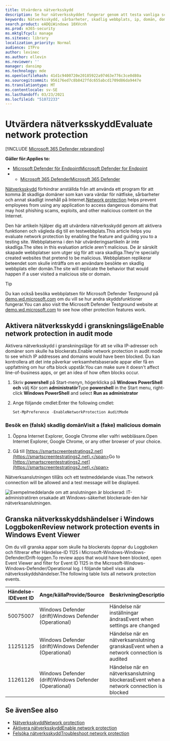 ```yaml
---
title: Utvärdera nätverksskydd
description: Se hur nätverksskyddet fungerar genom att testa vanliga scenarier som det skyddar mot.
keywords: Nätverksskydd, sårbarheter, skadlig webbplats, ip, domän, domäner, utvärdera, testa, demo
search.product: eADQiWindows 10XVcnh
ms.prod: m365-security
ms.mktglfcycl: manage
ms.sitesec: library
localization_priority: Normal
audience: ITPro
author: levinec
ms.author: ellevin
ms.reviewer: ''
manager: dansimp
ms.technology: mde
ms.openlocfilehash: 41d1c9400720e20185922a97463e776c3ce0d80a
ms.sourcegitcommit: 956176ed7c8b8427fdc655abcd1709d86da9447e
ms.translationtype: MT
ms.contentlocale: sv-SE
ms.lasthandoff: 03/23/2021
ms.locfileid: "51072233"
---
```

# <a name="evaluate-network-protection"></a><span data-ttu-id="fb760-104">Utvärdera nätverksskydd</span><span class="sxs-lookup"><span data-stu-id="fb760-104">Evaluate network protection</span></span>

[!INCLUDE [Microsoft 365 Defender rebranding](../../includes/microsoft-defender.md)]

<span data-ttu-id="fb760-105">**Gäller för:**</span><span class="sxs-lookup"><span data-stu-id="fb760-105">**Applies to:**</span></span>
- [<span data-ttu-id="fb760-106">Microsoft Defender för Endpoint</span><span class="sxs-lookup"><span data-stu-id="fb760-106">Microsoft Defender for Endpoint</span></span>](https://go.microsoft.com/fwlink/?linkid=2154037)
- - [<span data-ttu-id="fb760-107">Microsoft 365 Defender</span><span class="sxs-lookup"><span data-stu-id="fb760-107">Microsoft 365 Defender</span></span>](https://go.microsoft.com/fwlink/?linkid=2118804)

<span data-ttu-id="fb760-108">[Nätverksskydd](network-protection.md) förhindrar anställda från att använda ett program för att komma åt skadliga domäner som kan vara värdar för nätfiske, sårbarheter och annat skadligt innehåll på Internet.</span><span class="sxs-lookup"><span data-stu-id="fb760-108">[Network protection](network-protection.md) helps prevent employees from using any application to access dangerous domains that may host phishing scams, exploits, and other malicious content on the Internet.</span></span>

<span data-ttu-id="fb760-109">Den här artikeln hjälper dig att utvärdera nätverksskydd genom att aktivera funktionen och vägleda dig till en testwebbplats.</span><span class="sxs-lookup"><span data-stu-id="fb760-109">This article helps you evaluate network protection by enabling the feature and guiding you to a testing site.</span></span> <span data-ttu-id="fb760-110">Webbplatserna i den här utvärderingsartikeln är inte skadliga.</span><span class="sxs-lookup"><span data-stu-id="fb760-110">The sites in this evaluation article aren't malicious.</span></span> <span data-ttu-id="fb760-111">De är särskilt skapade webbplatser som utger sig för att vara skadliga.</span><span class="sxs-lookup"><span data-stu-id="fb760-111">They're specially created websites that pretend to be malicious.</span></span> <span data-ttu-id="fb760-112">Webbplatsen replikerar beteendet som skulle inträffa om en användare besökte en skadlig webbplats eller domän.</span><span class="sxs-lookup"><span data-stu-id="fb760-112">The site will replicate the behavior that would happen if a user visited a malicious site or domain.</span></span>

> [!TIP]
> <span data-ttu-id="fb760-113">Du kan också besöka webbplatsen för Microsoft Defender Testground på [demo.wd.microsoft.com](https://demo.wd.microsoft.com?ocid=cx-wddocs-testground) om du vill se hur andra skyddsfunktioner fungerar.</span><span class="sxs-lookup"><span data-stu-id="fb760-113">You can also visit the Microsoft Defender Testground website at [demo.wd.microsoft.com](https://demo.wd.microsoft.com?ocid=cx-wddocs-testground) to see how other protection features work.</span></span>

## <a name="enable-network-protection-in-audit-mode"></a><span data-ttu-id="fb760-114">Aktivera nätverksskydd i granskningsläge</span><span class="sxs-lookup"><span data-stu-id="fb760-114">Enable network protection in audit mode</span></span>

<span data-ttu-id="fb760-115">Aktivera nätverksskydd i granskningsläge för att se vilka IP-adresser och domäner som skulle ha blockerats.</span><span class="sxs-lookup"><span data-stu-id="fb760-115">Enable network protection in audit mode to see which IP addresses and domains would have been blocked.</span></span> <span data-ttu-id="fb760-116">Du kan kontrollera att det inte påverkar verksamhetsbaserade appar eller få en uppfattning om hur ofta block uppstår.</span><span class="sxs-lookup"><span data-stu-id="fb760-116">You can make sure it doesn't affect line-of-business apps, or get an idea of how often blocks occur.</span></span>

1. <span data-ttu-id="fb760-117">Skriv **powershell** på Start-menyn, högerklicka på **Windows PowerShell och** välj Kör som **administratör**</span><span class="sxs-lookup"><span data-stu-id="fb760-117">Type **powershell** in the Start menu, right-click **Windows PowerShell** and select **Run as administrator**</span></span>
2. <span data-ttu-id="fb760-118">Ange följande cmdlet:</span><span class="sxs-lookup"><span data-stu-id="fb760-118">Enter the following cmdlet:</span></span>

    ```PowerShell
    Set-MpPreference -EnableNetworkProtection AuditMode
    ```

### <a name="visit-a-fake-malicious-domain"></a><span data-ttu-id="fb760-119">Besök en (falsk) skadlig domän</span><span class="sxs-lookup"><span data-stu-id="fb760-119">Visit a (fake) malicious domain</span></span>

1. <span data-ttu-id="fb760-120">Öppna Internet Explorer, Google Chrome eller valfri webbläsare.</span><span class="sxs-lookup"><span data-stu-id="fb760-120">Open Internet Explorer, Google Chrome, or any other browser of your choice.</span></span>

1. <span data-ttu-id="fb760-121">Gå till [https://smartscreentestratings2.net](https://smartscreentestratings2.net).</span><span class="sxs-lookup"><span data-stu-id="fb760-121">Go to [https://smartscreentestratings2.net](https://smartscreentestratings2.net).</span></span>

<span data-ttu-id="fb760-122">Nätverksanslutningen tillåts och ett testmeddelande visas.</span><span class="sxs-lookup"><span data-stu-id="fb760-122">The network connection will be allowed and a test message will be displayed.</span></span>

![Exempelmeddelande om att anslutningen är blockerad: IT-administratören orsakade att Windows-säkerhet blockerade den här nätverksanslutningen.](/microsoft-365/security/defender-endpoint/images/np-notif)

## <a name="review-network-protection-events-in-windows-event-viewer"></a><span data-ttu-id="fb760-125">Granska nätverksskyddshändelser i Windows Loggboken</span><span class="sxs-lookup"><span data-stu-id="fb760-125">Review network protection events in Windows Event Viewer</span></span>

<span data-ttu-id="fb760-126">Om du vill granska appar som skulle ha blockerats öppnar du Loggboken och filtrerar efter Händelse-ID 1125 i Microsoft-Windows-Windows-Defender/Drift-loggen.</span><span class="sxs-lookup"><span data-stu-id="fb760-126">To review apps that would have been blocked, open Event Viewer and filter for Event ID 1125 in the Microsoft-Windows-Windows-Defender/Operational log.</span></span> <span data-ttu-id="fb760-127">I följande tabell visas alla nätverksskyddshändelser.</span><span class="sxs-lookup"><span data-stu-id="fb760-127">The following table lists all network protection events.</span></span>

| <span data-ttu-id="fb760-128">Händelse-ID</span><span class="sxs-lookup"><span data-stu-id="fb760-128">Event ID</span></span> | <span data-ttu-id="fb760-129">Ange/källa</span><span class="sxs-lookup"><span data-stu-id="fb760-129">Provide/Source</span></span> | <span data-ttu-id="fb760-130">Beskrivning</span><span class="sxs-lookup"><span data-stu-id="fb760-130">Description</span></span> |
|-|-|-|
|<span data-ttu-id="fb760-131">5007</span><span class="sxs-lookup"><span data-stu-id="fb760-131">5007</span></span> | <span data-ttu-id="fb760-132">Windows Defender (drift)</span><span class="sxs-lookup"><span data-stu-id="fb760-132">Windows Defender (Operational)</span></span> | <span data-ttu-id="fb760-133">Händelse när inställningar ändras</span><span class="sxs-lookup"><span data-stu-id="fb760-133">Event when settings are changed</span></span> |
|<span data-ttu-id="fb760-134">1125</span><span class="sxs-lookup"><span data-stu-id="fb760-134">1125</span></span> | <span data-ttu-id="fb760-135">Windows Defender (drift)</span><span class="sxs-lookup"><span data-stu-id="fb760-135">Windows Defender (Operational)</span></span> | <span data-ttu-id="fb760-136">Händelse när en nätverksanslutning granskas</span><span class="sxs-lookup"><span data-stu-id="fb760-136">Event when a network connection is audited</span></span> |
|<span data-ttu-id="fb760-137">1126</span><span class="sxs-lookup"><span data-stu-id="fb760-137">1126</span></span> | <span data-ttu-id="fb760-138">Windows Defender (drift)</span><span class="sxs-lookup"><span data-stu-id="fb760-138">Windows Defender (Operational)</span></span> | <span data-ttu-id="fb760-139">Händelse när en nätverksanslutning blockeras</span><span class="sxs-lookup"><span data-stu-id="fb760-139">Event when a network connection is blocked</span></span> |

## <a name="see-also"></a><span data-ttu-id="fb760-140">Se även</span><span class="sxs-lookup"><span data-stu-id="fb760-140">See also</span></span>

* [<span data-ttu-id="fb760-141">Nätverksskydd</span><span class="sxs-lookup"><span data-stu-id="fb760-141">Network protection</span></span>](network-protection.md)
* [<span data-ttu-id="fb760-142">Aktivera nätverksskydd</span><span class="sxs-lookup"><span data-stu-id="fb760-142">Enable network protection</span></span>](enable-network-protection.md)
* [<span data-ttu-id="fb760-143">Felsöka nätverksskydd</span><span class="sxs-lookup"><span data-stu-id="fb760-143">Troubleshoot network protection</span></span>](troubleshoot-np.md)
